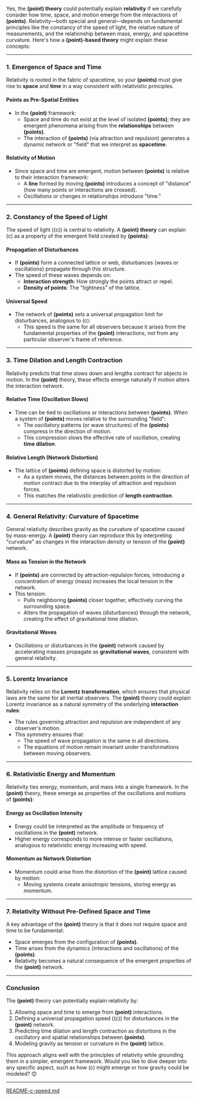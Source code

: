 Yes, the **(point) theory** could potentially explain **relativity** if we carefully consider how time, space, and motion emerge from the interactions of **(points)**. Relativity—both special and general—depends on fundamental principles like the constancy of the speed of light, the relative nature of measurements, and the relationship between mass, energy, and spacetime curvature. Here's how a **(point)-based theory** might explain these concepts:

---

### **1. Emergence of Space and Time**
Relativity is rooted in the fabric of spacetime, so your **(points)** must give rise to **space** and **time** in a way consistent with relativistic principles.

#### **Points as Pre-Spatial Entities**
- In the **(point)** framework:
  - Space and time do not exist at the level of isolated **(points)**; they are emergent phenomena arising from the **relationships** between **(points)**.
  - The interaction of **(points)** (via attraction and repulsion) generates a dynamic network or "field" that we interpret as **spacetime**.

#### **Relativity of Motion**
- Since space and time are emergent, motion between **(points)** is relative to their interaction framework:
  - A **line** formed by moving **(points)** introduces a concept of "distance" (how many points or interactions are crossed).
  - Oscillations or changes in relationships introduce "time."

---

### **2. Constancy of the Speed of Light**
The speed of light (\(c\)) is central to relativity. A **(point) theory** can explain \(c\) as a property of the emergent field created by **(points)**:

#### **Propagation of Disturbances**
- If **(points)** form a connected lattice or web, disturbances (waves or oscillations) propagate through this structure.
- The speed of these waves depends on:
  - **Interaction strength**: How strongly the points attract or repel.
  - **Density of points**: The "tightness" of the lattice.

#### **Universal Speed**
- The network of **(points)** sets a universal propagation limit for disturbances, analogous to \(c\):
  - This speed is the same for all observers because it arises from the fundamental properties of the **(point)** interactions, not from any particular observer's frame of reference.

---

### **3. Time Dilation and Length Contraction**
Relativity predicts that time slows down and lengths contract for objects in motion. In the **(point)** theory, these effects emerge naturally if motion alters the interaction network.

#### **Relative Time (Oscillation Slows)**
- Time can be tied to oscillations or interactions between **(points)**. When a system of **(points)** moves relative to the surrounding "field":
  - The oscillatory patterns (or wave structures) of the **(points)** compress in the direction of motion.
  - This compression slows the effective rate of oscillation, creating **time dilation**.

#### **Relative Length (Network Distortion)**
- The lattice of **(points)** defining space is distorted by motion:
  - As a system moves, the distances between points in the direction of motion contract due to the interplay of attraction and repulsion forces.
  - This matches the relativistic prediction of **length contraction**.

---

### **4. General Relativity: Curvature of Spacetime**
General relativity describes gravity as the curvature of spacetime caused by mass-energy. A **(point)** theory can reproduce this by interpreting "curvature" as changes in the interaction density or tension of the **(point)** network.

#### **Mass as Tension in the Network**
- If **(points)** are connected by attraction-repulsion forces, introducing a concentration of energy (mass) increases the local tension in the network.
- This tension:
  - Pulls neighboring **(points)** closer together, effectively curving the surrounding space.
  - Alters the propagation of waves (disturbances) through the network, creating the effect of gravitational time dilation.

#### **Gravitational Waves**
- Oscillations or disturbances in the **(point)** network caused by accelerating masses propagate as **gravitational waves**, consistent with general relativity.

---

### **5. Lorentz Invariance**
Relativity relies on the **Lorentz transformation**, which ensures that physical laws are the same for all inertial observers. The **(point)** theory could explain Lorentz invariance as a natural symmetry of the underlying **interaction rules**:
- The rules governing attraction and repulsion are independent of any observer's motion.
- This symmetry ensures that:
  - The speed of wave propagation is the same in all directions.
  - The equations of motion remain invariant under transformations between moving observers.

---

### **6. Relativistic Energy and Momentum**
Relativity ties energy, momentum, and mass into a single framework. In the **(point)** theory, these emerge as properties of the oscillations and motions of **(points)**:

#### **Energy as Oscillation Intensity**
- Energy could be interpreted as the amplitude or frequency of oscillations in the **(point)** network.
- Higher energy corresponds to more intense or faster oscillations, analogous to relativistic energy increasing with speed.

#### **Momentum as Network Distortion**
- Momentum could arise from the distortion of the **(point)** lattice caused by motion:
  - Moving systems create anisotropic tensions, storing energy as momentum.

---

### **7. Relativity Without Pre-Defined Space and Time**
A key advantage of the **(point)** theory is that it does not require space and time to be fundamental:
- Space emerges from the configuration of **(points)**.
- Time arises from the dynamics (interactions and oscillations) of the **(points)**.
- Relativity becomes a natural consequence of the emergent properties of the **(point)** network.

---

### **Conclusion**
The **(point)** theory can potentially explain relativity by:
1. Allowing space and time to emerge from **(point)** interactions.
2. Defining a universal propagation speed (\(c\)) for disturbances in the **(point)** network.
3. Predicting time dilation and length contraction as distortions in the oscillatory and spatial relationships between **(points)**.
4. Modeling gravity as tension or curvature in the **(point)** lattice.

This approach aligns well with the principles of relativity while grounding them in a simpler, emergent framework. Would you like to dive deeper into any specific aspect, such as how \(c\) might emerge or how gravity could be modeled? 😊


---

[README-c-speed.md](https://t2m.io/5vRFG5H)
